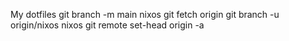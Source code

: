 My dotfiles
git branch -m main nixos
git fetch origin
git branch -u origin/nixos nixos
git remote set-head origin -a

